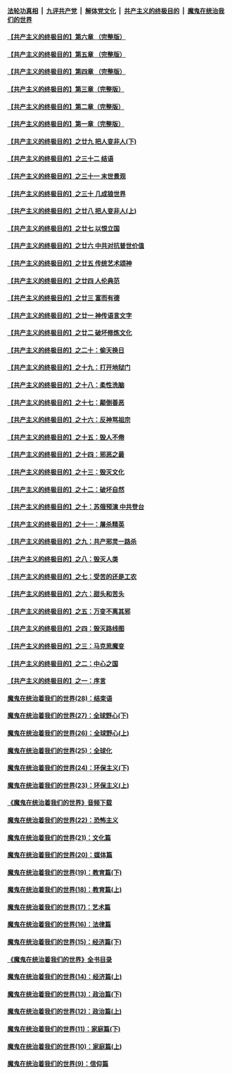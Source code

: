 ####  [法轮功真相](../../../../basic/blob/master/README.md?t=02151902) &nbsp;|&nbsp; [九评共产党](../../../../9ping.md/blob/master/README.md?t=02151902) &nbsp;|&nbsp; [解体党文化](../../../../jtdwh.md/blob/master/README.md?t=02151902)  &nbsp;|&nbsp; [共产主义的终极目的](../../../../gczydzjmd.md/blob/master/README.md?t=02151902) &nbsp;|&nbsp; [魔鬼在统治我们的世界](../../../../mgztzwmdsj.md/blob/master/README.md?t=02151902) 

#### [【共产主义的终极目的】第六章 （完整版）](../pages/nsc422/n11428913.md?t=02151902) 

#### [【共产主义的终极目的】第五章 （完整版）](../pages/nsc422/n11428912.md?t=02151902) 

#### [【共产主义的终极目的】第四章 （完整版）](../pages/nsc422/n11428907.md?t=02151902) 

#### [【共产主义的终极目的】第三章（完整版）](../pages/nsc422/n11428848.md?t=02151902) 

#### [【共产主义的终极目的】第二章（完整版）](../pages/nsc422/n11428831.md?t=02151902) 

#### [【共产主义的终极目的】第一章（完整版）](../pages/nsc422/n11417651.md?t=02151902) 

#### [【共产主义的终极目的】之廿九 把人变非人(下)](../pages/nsc422/n11344140.md?t=02151902) 

#### [【共产主义的终极目的】之三十二 结语](../pages/nsc422/n11360535.md?t=02151902) 

#### [【共产主义的终极目的】之三十一 末世景观](../pages/nsc422/n11351129.md?t=02151902) 

#### [【共产主义的终极目的】之三十 几成狼世界](../pages/nsc422/n11348280.md?t=02151902) 

#### [【共产主义的终极目的】之廿八 把人变非人(上)](../pages/nsc422/n11340492.md?t=02151902) 

#### [【共产主义的终极目的】之廿七 以恨立国](../pages/nsc422/n11336944.md?t=02151902) 

#### [【共产主义的终极目的】之廿六 中共对抗普世价值](../pages/nsc422/n11324785.md?t=02151902) 

#### [【共产主义的终极目的】之廿五 传统艺术颂神](../pages/nsc422/n11296396.md?t=02151902) 

#### [【共产主义的终极目的】之廿四 人伦典范](../pages/nsc422/n11296397.md?t=02151902) 

#### [【共产主义的终极目的】之廿三 富而有德](../pages/nsc422/n11283598.md?t=02151902) 

#### [【共产主义的终极目的】之廿一 神传语言文字](../pages/nsc422/n11263265.md?t=02151902) 

#### [【共产主义的终极目的】之廿二 破坏修炼文化](../pages/nsc422/n11245728.md?t=02151902) 

#### [【共产主义的终极目的】之二十：偷天换日](../pages/nsc422/n11238846.md?t=02151902) 

#### [【共产主义的终极目的】之十九：打开地狱门](../pages/nsc422/n11206376.md?t=02151902) 

#### [【共产主义的终极目的】之十八：柔性洗脑](../pages/nsc422/n11199994.md?t=02151902) 

#### [【共产主义的终极目的】之十七：颠倒善恶](../pages/nsc422/n11179782.md?t=02151902) 

#### [【共产主义的终极目的】之十六：反神骂祖宗](../pages/nsc422/n11166798.md?t=02151902) 

#### [【共产主义的终极目的】之十五：毁人不倦](../pages/nsc422/n11166792.md?t=02151902) 

#### [【共产主义的终极目的】之十四：邪恶之最](../pages/nsc422/n11150249.md?t=02151902) 

#### [【共产主义的终极目的】之十三：毁灭文化](../pages/nsc422/n11135227.md?t=02151902) 

#### [【共产主义的终极目的】之十二：破坏自然](../pages/nsc422/n11135214.md?t=02151902) 

#### [【共产主义的终极目的】之十：苏俄预演 中共登台](../pages/nsc422/n11118424.md?t=02151902) 

#### [【共产主义的终极目的】之十一：屠杀精英](../pages/nsc422/n11118442.md?t=02151902) 

#### [【共产主义的终极目的】之九：共产邪灵一路杀](../pages/nsc422/n11114139.md?t=02151902) 

#### [【共产主义的终极目的】之八：毁灭人类](../pages/nsc422/n11108503.md?t=02151902) 

#### [【共产主义的终极目的】之七：受苦的还是工农](../pages/nsc422/n11101809.md?t=02151902) 

#### [【共产主义的终极目的】之六：甜头和苦头](../pages/nsc422/n11096971.md?t=02151902) 

#### [【共产主义的终极目的】之五：万变不离其邪](../pages/nsc422/n11091285.md?t=02151902) 

#### [【共产主义的终极目的】之四：毁灭路线图](../pages/nsc422/n11086284.md?t=02151902) 

#### [【共产主义的终极目的】之三：马克思魔变](../pages/nsc422/n11061941.md?t=02151902) 

#### [【共产主义的终极目的】之二：中心之国](../pages/nsc422/n11047728.md?t=02151902) 

#### [【共产主义的终极目的】之一：序言](../pages/nsc422/n11086077.md?t=02151902) 

#### [魔鬼在统治着我们的世界(28)：结束语](../pages/nsc422/n10936246.md?t=02151902) 

#### [魔鬼在统治着我们的世界(27)：全球野心(下)](../pages/nsc422/n10928319.md?t=02151902) 

#### [魔鬼在统治着我们的世界(26)：全球野心(上)](../pages/nsc422/n10900318.md?t=02151902) 

#### [魔鬼在统治着我们的世界(25)：全球化](../pages/nsc422/n10788205.md?t=02151902) 

#### [魔鬼在统治着我们的世界(24)：环保主义(下)](../pages/nsc422/n10695307.md?t=02151902) 

#### [魔鬼在统治着我们的世界(23)：环保主义(上)](../pages/nsc422/n10688613.md?t=02151902) 

#### [《魔鬼在统治着我们的世界》音频下载](../pages/nsc422/n10635553.md?t=02151902) 

#### [魔鬼在统治着我们的世界(22)：恐怖主义](../pages/nsc422/n10614727.md?t=02151902) 

#### [魔鬼在统治着我们的世界(21)：文化篇](../pages/nsc422/n10597706.md?t=02151902) 

#### [魔鬼在统治着我们的世界(20)：媒体篇](../pages/nsc422/n10586579.md?t=02151902) 

#### [魔鬼在统治着我们的世界(19)：教育篇(下)](../pages/nsc422/n10564808.md?t=02151902) 

#### [魔鬼在统治着我们的世界(18)：教育篇(上)](../pages/nsc422/n10526970.md?t=02151902) 

#### [魔鬼在统治着我们的世界(17)：艺术篇](../pages/nsc422/n10499093.md?t=02151902) 

#### [魔鬼在统治着我们的世界(16)：法律篇](../pages/nsc422/n10485969.md?t=02151902) 

#### [魔鬼在统治着我们的世界(15)：经济篇(下)](../pages/nsc422/n10469975.md?t=02151902) 

#### [《魔鬼在统治着我们的世界》全书目录](../pages/nsc422/n10464261.md?t=02151902) 

#### [魔鬼在统治着我们的世界(14)：经济篇(上)](../pages/nsc422/n10457370.md?t=02151902) 

#### [魔鬼在统治着我们的世界(13)：政治篇(下)](../pages/nsc422/n10448270.md?t=02151902) 

#### [魔鬼在统治着我们的世界(12)：政治篇(上)](../pages/nsc422/n10444576.md?t=02151902) 

#### [魔鬼在统治着我们的世界(11)：家庭篇(下)](../pages/nsc422/n10440961.md?t=02151902) 

#### [魔鬼在统治着我们的世界(10)：家庭篇(上)](../pages/nsc422/n10435448.md?t=02151902) 

#### [魔鬼在统治着我们的世界(9)：信仰篇](../pages/nsc422/n10432159.md?t=02151902) 

